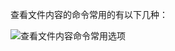 查看文件内容的命令常用的有以下几种：

![查看文件内容命令常用选项](https://github.com/CrystalMathYao/Basic-Knowledge-Learning/blob/master/Linux入门基础知识/Figure/查看文件内容命令常用选项.png)
